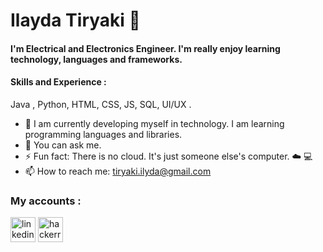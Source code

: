 
# Ilayda Tiryaki  🦄
#### I'm Electrical and Electronics Engineer. I'm really enjoy learning technology, languages and frameworks.  



#### Skills and Experience : 

Java , Python, HTML, CSS, JS, SQL, UI/UX .

- 🌱 I am currently developing myself in technology. I am learning programming languages and libraries. 
- 💬 You can ask me. 
- ⚡ Fun fact: There is no cloud. It's just someone else's computer. ☁️ 💻
- 📫 How to reach me: tiryaki.ilyda@gmail.com 


### My accounts : 
[<img src='https://cdn.jsdelivr.net/npm/simple-icons@3.0.1/icons/linkedin.svg' alt='linkedin' height='40'>](https://www.linkedin.com/in/https://www.linkedin.com/in/tiryakilayda//)  [<img src='https://cdn.jsdelivr.net/npm/simple-icons@3.0.1/icons/hackerrank.svg' alt='hackerrank' height='40'>](https://www.hackerrank.com/tiryaki_ilyda)  

